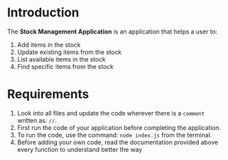 # Introduction
The **Stock Management Application**  is an application that helps a user to: 
1. Add items in the stock
2. Update existing items from the stock
3. List available items in the stock
4. Find specific items from the stock

# Requirements
1. Look into all files and update the code wherever there is a `comment` written as: `//`.
2. First run the code of your application before completing the application.
3. To run the code, use the command:
`node index.js` from the terminal.
4. Before adding your own code, read the documentation provided above every function to understand better the way
